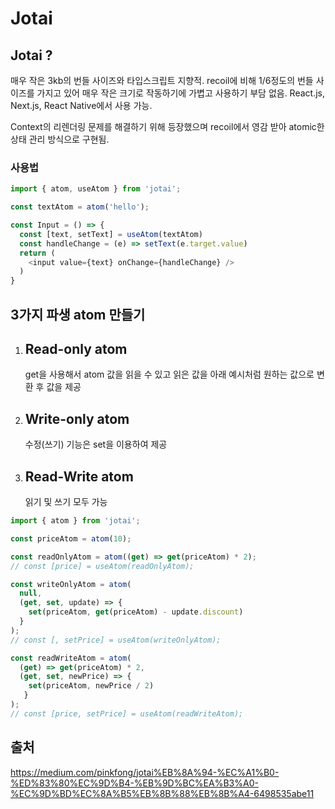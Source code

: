 # Jotai

## Jotai ?
매우 작은 3kb의 번들 사이즈와 타입스크립트 지향적.
recoil에 비해 1/6정도의 번들 사이즈를 가지고 있어 매우 작은 크기로 작동하기에 가볍고 사용하기 부담 없음.
React.js, Next.js, React Native에서 사용 가능.

Context의 리렌더링 문제를 해결하기 위해 등장했으며 recoil에서 영감 받아 atomic한 상태 관리 방식으로 구현됨.

### 사용법

```ts
import { atom, useAtom } from 'jotai';

const textAtom = atom('hello');

const Input = () => {
  const [text, setText] = useAtom(textAtom)
  const handleChange = (e) => setText(e.target.value)
  return (
    <input value={text} onChange={handleChange} />
  )
}
```

## 3가지 파생 atom 만들기
1. Read-only atom
    -------
    get을 사용해서 atom 값을 읽을 수 있고 읽은 값을 아래 예시처럼 원하는 값으로 변환 후 값을 제공

2. Write-only atom
    -------
    수정(쓰기) 기능은 set을 이용하여 제공
3. Read-Write atom
    -------
    읽기 및 쓰기 모두 가능

```ts
import { atom } from 'jotai';

const priceAtom = atom(10);

const readOnlyAtom = atom((get) => get(priceAtom) * 2);
// const [price] = useAtom(readOnlyAtom);

const writeOnlyAtom = atom(
  null,
  (get, set, update) => {
    set(priceAtom, get(priceAtom) - update.discount)
  }
);
// const [, setPrice] = useAtom(writeOnlyAtom);

const readWriteAtom = atom(
  (get) => get(priceAtom) * 2,
  (get, set, newPrice) => {
    set(priceAtom, newPrice / 2)
   }
);
// const [price, setPrice] = useAtom(readWriteAtom);
```

## 출처
https://medium.com/pinkfong/jotai%EB%8A%94-%EC%A1%B0-%ED%83%80%EC%9D%B4-%EB%9D%BC%EA%B3%A0-%EC%9D%BD%EC%8A%B5%EB%8B%88%EB%8B%A4-6498535abe11

